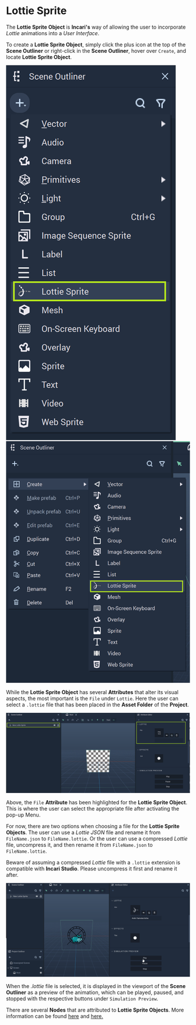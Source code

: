 # Lottie Sprite

The **Lottie Sprite Object** is **Incari's** way of allowing the user to incorporate *Lottie* animations into a *User Interface*.

To create a **Lottie Sprite Object**, simply click the plus icon at the top of the **Scene Outliner** or right-click in the **Scene Outliner**, hover over `Create`, and locate **Lottie Sprite Object**. 


<!-- <div>
<figure><img src="../../.gitbook/assets/createlottiesprite1.png" alt=""><figcaption><p>Create Lottie Sprite Object with Plus Icon.</p></figcaption></figure>
<figure><img src="../../.gitbook/assets/createlottiesprite2.png" alt=""><figcaption><p>Create Lottie Sprite Object with Right-Click and Create.</p></figcaption></figure>
</div> -->

![Create Lottie Sprite Object with Plus Icon.](../../.gitbook/assets/createlottiesprite1.png)
![Create Lottie Sprite Object with Right-Click and Create.](../../.gitbook/assets/createlottiesprite2.png)

While the **Lottie Sprite Object** has several **Attributes** that alter its visual aspects, the most important is the `File` under `Lottie`. Here the user can select a `.lottie` file that has been placed in the **Asset Folder** of the **Project**. 

![Lottie Sprite before Adding Asset.](../../.gitbook/assets/lottiesprite1.png)

Above, the `File` **Attribute** has been highlighted for the **Lottie Sprite Object**. This is where the user can select the appropriate file after activating the pop-up Menu. 

For now, there are two options when choosing a file for the **Lottie Sprite Objects**. The user can use a *Lottie JSON* file and rename it from `FileName.json` to `FileName.lottie`. Or the user can use a compressed *Lottie* file, uncompress it, and then rename it from `FileName.json` to `FileName.lottie`. 

Beware of assuming a compressed *Lottie* file with a `.lottie` extension is compatible with **Incari Studio**. Please uncompress it first and rename it after.

![Lotte Sprite after Adding Asset.](../../.gitbook/assets/lottieexamplegif.gif)

When the *.lottie* file is selected, it is displayed in the viewport of the **Scene Outliner** as a preview of the animation, which can be played, paused, and stopped with the respective buttons under `Simulation Preview`. 

There are several **Nodes** that are attributed to **Lottie Sprite Objects**. More information can be found [here](../../toolbox/incari/lottie/README.md) and [here.](../../toolbox/events/lottie/README.md)

